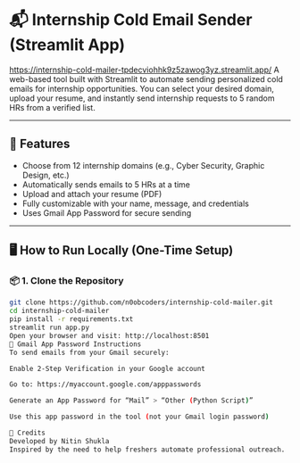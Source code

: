 # 📬 Internship Cold Email Sender (Streamlit App)
https://internship-cold-mailer-tpdecviohhk9z5zawog3yz.streamlit.app/
A web-based tool built with Streamlit to automate sending personalized cold emails for internship opportunities. You can select your desired domain, upload your resume, and instantly send internship requests to 5 random HRs from a verified list.

---

## 🔧 Features

- Choose from 12 internship domains (e.g., Cyber Security, Graphic Design, etc.)
- Automatically sends emails to 5 HRs at a time
- Upload and attach your resume (PDF)
- Fully customizable with your name, message, and credentials
- Uses Gmail App Password for secure sending

---

## 🖥 How to Run Locally (One-Time Setup)

### 📦 1. Clone the Repository

```bash
git clone https://github.com/n0obcoders/internship-cold-mailer.git
cd internship-cold-mailer
pip install -r requirements.txt
streamlit run app.py
Open your browser and visit: http://localhost:8501
🔐 Gmail App Password Instructions
To send emails from your Gmail securely:

Enable 2-Step Verification in your Google account

Go to: https://myaccount.google.com/apppasswords

Generate an App Password for “Mail” > “Other (Python Script)”

Use this app password in the tool (not your Gmail login password)

🙌 Credits
Developed by Nitin Shukla
Inspired by the need to help freshers automate professional outreach.
